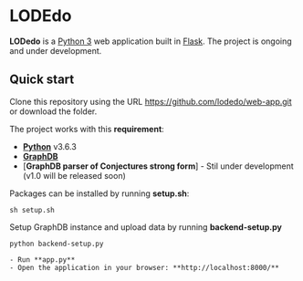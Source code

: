 # LODEdo

**LODedo** is a [Python 3](https://www.python.org/downloads/) web application built in [Flask](https://flask.palletsprojects.com/en/2.3.x/). 
The project is ongoing and under development.

## Quick start

Clone this repository using the URL https://github.com/lodedo/web-app.git
or download the folder.

The project works with this **requirement**:

- [**Python**](https://www.python.org/downloads/) v3.6.3
- [**GraphDB**](https://graphdb.ontotext.com/)
- [**GraphDB parser of Conjectures strong form**] - Stil under development (v1.0 will be released soon)

Packages can be installed by running **setup.sh**:
```
sh setup.sh
```

Setup GraphDB instance and upload data by running **backend-setup.py**
```
python backend-setup.py
```

```
- Run **app.py**
- Open the application in your browser: **http://localhost:8000/**
```
